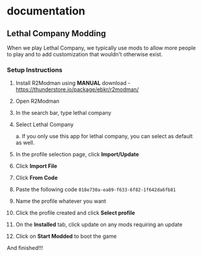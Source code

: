 # documentation
## Lethal Company Modding
When we play Lethal Company, we typically use mods to allow more people to play and to add customization that wouldn't otherwise exist.

### Setup Instructions

1. Install R2Modman using **MANUAL** download - https://thunderstore.io/package/ebkr/r2modman/
2. Open R2Modman
3. In the search bar, type lethal company
4. Select Lethal Company

   a. If you only use this app for lethal company, you can select as default as well.
6. In the profile selection page, click **Import/Update**
7. Click **Import File**
8. Click **From Code**
9. Paste the following code ```018e730a-ea89-f633-6f82-1f642da6fb81```
10. Name the profile whatever you want
11. Click the profile created and click **Select profile**
12. On the **Installed** tab, click update on any mods requiring an update
13. Click on **Start Modded** to boot the game

And finished!!!
